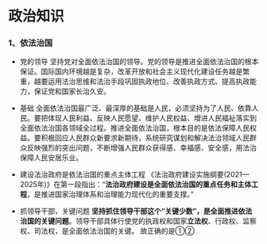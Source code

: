 # 政治知识

### 1、依法治国

* 党的领导
坚持党对全面依法治国的领导。党的领导是推进全面依法治国的根本保证。国际国内环境越是复杂，改革开放和社会主义现代化建设任务越是繁重，越要运用法治思维和法治手段巩固执政地位、改善执政方式、提高执政能力，保证党和国家长治久安。

* 基础
全面依法治国最广泛、最深厚的基础是人民，必须坚持为了人民、依靠人民。要把体现人民利益、反映人民愿望、维护人民权益、增进人民福祉落实到全面依法治国各领域全过程。推进全面依法治国，根本目的是依法保障人民权益。要积极回应人民群众新要求新期待，系统研究谋划和解决法治领域人民群众反映强烈的突出问题，不断增强人民群众获得感、幸福感、安全感，用法治保障人民安居乐业。

* 建设法治政府是依法治国的重点主体工程
《法治政府建设实施纲要(2021—2025年)》在第一段指出：“**法治政府建设是全面依法治国的重点任务和主体工程**，是推进国家治理体系和治理能力现代化的重要支撑。”

* 抓领导干部，关键问题
**坚持抓住领导干部这个“关键少数”，是全面推进依法治国的关键问题**。领导干部具体行使党的执政权和国家**立法权**、行政权、监察权、司法权，是全面依法治国的关键。
故正确的是①②